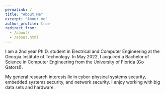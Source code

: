 ```yaml
---
permalink: /
title: "About Me"
excerpt: "About me"
author_profile: true
redirect_from: 
  - /about/
  - /about.html
---
```


I am a 2nd year Ph.D. student in Electrical and Computer Engineering at the Georgia Institute of Technology. In May 2022, I acquired a Bachelor of Science in Computer Engineering from the University of Florida (Go Gators!).  
  
My general research interests lie in cyber-physical systems security, embedded systems security, and network security. I enjoy working with big data sets and hardware.
